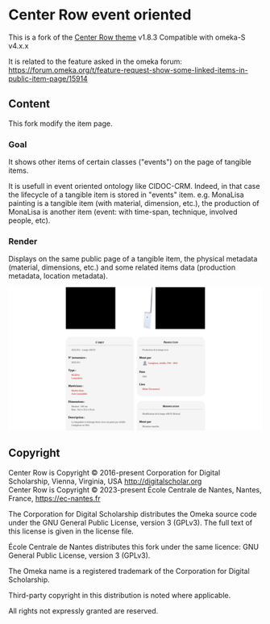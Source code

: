 # Center Row event oriented

This is a fork of the [Center Row theme](https://github.com/omeka-s-themes/centerrow) v1.8.3
Compatible with omeka-S v4.x.x

It is related to the feature asked in the omeka forum: https://forum.omeka.org/t/feature-request-show-some-linked-items-in-public-item-page/15914

## Content
This fork modify the item page.

### Goal
It shows other items of certain classes ("events") on the page of tangible items.

It is usefull in event oriented ontology like CIDOC-CRM. 
Indeed, in that case the lifecycle of a tangible item is stored in "events" item.
e.g. MonaLisa painting is a tangible item (with material, dimension, etc.), the production of MonaLisa is another item (event: with time-span, technique, involved people, etc).

### Render

Displays on the same public page of a tangible item, the physical metadata (material, dimensions, etc.) 
and some related items data (production metadata, location metadata).

![screenshot render](screenshot.png)




## Copyright
Center Row is Copyright © 2016-present Corporation for Digital Scholarship, Vienna, Virginia, USA http://digitalscholar.org  
Center Row is Copyright © 2023-present École Centrale de Nantes, Nantes, France, https://ec-nantes.fr

The Corporation for Digital Scholarship distributes the Omeka source code
under the GNU General Public License, version 3 (GPLv3). The full text
of this license is given in the license file.

École Centrale de Nantes distributes this fork under the same licence: GNU General Public License, version 3 (GPLv3). 

The Omeka name is a registered trademark of the Corporation for Digital Scholarship.

Third-party copyright in this distribution is noted where applicable.

All rights not expressly granted are reserved.
